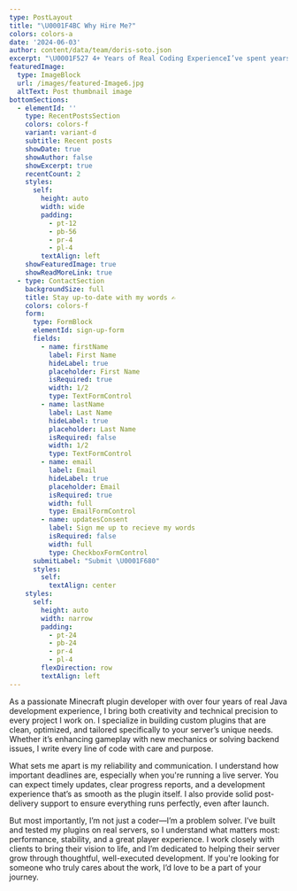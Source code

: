 ```yaml
---
type: PostLayout
title: "\U0001F4BC Why Hire Me?"
colors: colors-a
date: '2024-06-03'
author: content/data/team/doris-soto.json
excerpt: "\U0001F527 4+ Years of Real Coding ExperienceI’ve spent years mastering Java and the Minecraft plugin ecosystem. I don’t rely on drag-and-drop tools — I write clean, optimized, and scalable code built specifically for your server’s needs."
featuredImage:
  type: ImageBlock
  url: /images/featured-Image6.jpg
  altText: Post thumbnail image
bottomSections:
  - elementId: ''
    type: RecentPostsSection
    colors: colors-f
    variant: variant-d
    subtitle: Recent posts
    showDate: true
    showAuthor: false
    showExcerpt: true
    recentCount: 2
    styles:
      self:
        height: auto
        width: wide
        padding:
          - pt-12
          - pb-56
          - pr-4
          - pl-4
        textAlign: left
    showFeaturedImage: true
    showReadMoreLink: true
  - type: ContactSection
    backgroundSize: full
    title: Stay up-to-date with my words ✍️
    colors: colors-f
    form:
      type: FormBlock
      elementId: sign-up-form
      fields:
        - name: firstName
          label: First Name
          hideLabel: true
          placeholder: First Name
          isRequired: true
          width: 1/2
          type: TextFormControl
        - name: lastName
          label: Last Name
          hideLabel: true
          placeholder: Last Name
          isRequired: false
          width: 1/2
          type: TextFormControl
        - name: email
          label: Email
          hideLabel: true
          placeholder: Email
          isRequired: true
          width: full
          type: EmailFormControl
        - name: updatesConsent
          label: Sign me up to recieve my words
          isRequired: false
          width: full
          type: CheckboxFormControl
      submitLabel: "Submit \U0001F680"
      styles:
        self:
          textAlign: center
    styles:
      self:
        height: auto
        width: narrow
        padding:
          - pt-24
          - pb-24
          - pr-4
          - pl-4
        flexDirection: row
        textAlign: left
---
```

As a passionate Minecraft plugin developer with over four years of real Java development experience, I bring both creativity and technical precision to every project I work on. I specialize in building custom plugins that are clean, optimized, and tailored specifically to your server’s unique needs. Whether it’s enhancing gameplay with new mechanics or solving backend issues, I write every line of code with care and purpose.

What sets me apart is my reliability and communication. I understand how important deadlines are, especially when you're running a live server. You can expect timely updates, clear progress reports, and a development experience that’s as smooth as the plugin itself. I also provide solid post-delivery support to ensure everything runs perfectly, even after launch.

But most importantly, I’m not just a coder—I’m a problem solver. I’ve built and tested my plugins on real servers, so I understand what matters most: performance, stability, and a great player experience. I work closely with clients to bring their vision to life, and I’m dedicated to helping their server grow through thoughtful, well-executed development. If you're looking for someone who truly cares about the work, I’d love to be a part of your journey.
